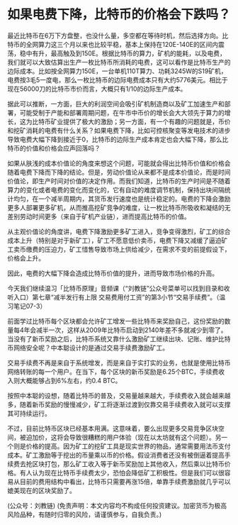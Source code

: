 # 如果电费下降，比特币的价格会下跌吗？

最近比特币在6万下方盘整，也没什么量，多空都在等待时机，然后选择方向。比特币的全网算力这三个月以来也比较平稳，基本上保持在120E-140E的区间内震荡，稳中有升，最高触及到150E。根据比特币的算力，矿机的能耗，以及电费，我们就可以大致估算出生产一枚比特币所消耗的电费，这可以看作是比特币生产的边际成本。比如按全网算力150E，一台单机110T算力、功耗3245W的S19矿机，电费按3毛5一度电，那么一枚比特币的边际电费成本只有大约5776美元。相比于现在56000刀的比特币市价而言，大概只有1/10的边际生产成本。

据此可以推断，一方面，巨大的利润空间会吸引矿机制造商以及矿工加速生产和部署，可能受制于产能和部署周期问题，在牛市中币价的增长会大大领先于算力的增长，这为比特币矿业提供了极大的激励；另一方面，有一个有趣的问题就是，币价和挖矿消耗的电费有什么关系？如果电费下降，比如可控核聚变等发电技术的进步导致电费大幅下降到接近于0，比特币的边际生产成本肯定也会大幅下降，那么比特币的价值和价格会应声回落吗？

如果从肤浅的成本价值论的角度来想这个问题，可能就会得出比特币价值和价格会随着电费下降而下降的结论。但是，劳动价值论从来都不是成本价值论，而是时间价值论，即生产时间对价值的决定作用。而我们知道，比特币的生产时间是不随着算力的变化或者电费的变化而变化的，它有自动的难度调节机制，保持出块间隔统计均匀，在一个减半周期内，其货币发行速度也是统计稳定的。电费的下降会激励更多人部署更多矿机，从而推高挖矿竞争的难度，让一枚比特币所吸收和凝结的无差别劳动时间更多（来自于矿机产业链），进而提高比特币的价值。

从主观价值论的角度讲，电费下降激励更多矿工进入，竞争变得激烈，矿工的综合成本上升（特别是对于新矿工），矿工不愿意低价卖币，电费下降又减缓了逼迫矿工卖币缴费的压迫力，矿工惜售导致市场上供给减少，在需求不变的前提假设下，价格会上升。

因此，电费的大幅下降会造成比特币价值的提升，进而导致市场价格的升高。

今天我们继续温习「比特币原理」音频课（“刘教链”公众号菜单可以找到目录和收听入口）第七章“减半发行有上限 交易费用付工资”的第3小节“交易手续费”。（温习笔记07-3）

前面学过比特币每个区块都会允许矿工增发一些比特币来奖励自己，这份奖励的数量每4年会减半一次，这样从2009年比特币启动到2140年差不多就减少到零了。当没有了新币奖励之后，比特币系统又靠什么激励矿工继续出块、记账、维护比特币网络安全呢？中本聪设计的是通过交易手续费激励矿工。

交易手续费不再是来自于系统增发，而是来自于实打实的业务，也就是使用比特币网络转账的每一个用户。在当下，每个区块的新币奖励是6.25个BTC，手续费收入则大概能够占到6%左右，约0.4 BTC。

按照中本聪的设想，随着比特币的普及，交易量越来越大，手续费收入就会越来越多，随着新币奖励的慢慢减少，矿工将逐渐过渡到仅靠交易手续费收入就可以支撑其可持续运行。

不过，目前比特币区块已经基本用满。这意味着，要么出现更多交易竞争区块空间，被迫加价，这将会导致很糟糕的用户体验（现在以太坊就有这个问题）。另一个则是价格的提高。因为矿工的挖矿工具是现实世界的物品，通常需要用法币支付成本。矿工激励等于挖出的币量乘以币的价格。假设消费者还没有被倒逼着提高手续费去抢区块打包，那么矿工收入等于新币奖励加上其他收入，然后乘以比特币价格。有人认为现在比特币手续费太少，恐怕会降低矿工积极性。但是我们可以很容易从目前的费用结构中看出，比特币只需要再涨15倍，单靠手续费激励就几乎可以媲美现在的区块奖励了。

\(公众号：刘教链\)  \(免责声明：本文内容均不构成任何投资建议。加密货币为极高风险品种，有随时归零的风险，请谨慎参与，自我负责。\)

